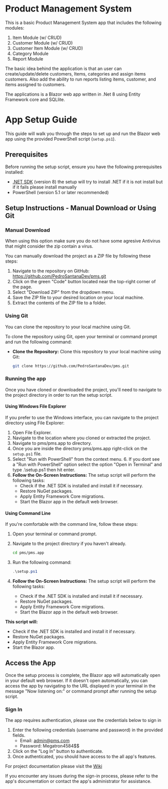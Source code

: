 # Product Management System

This is a basic Product  Management System app that includes the following modules:

1. Item Module (w/ CRUD)
2. Customer Module (w/ CRUD)
3. Customer Item Module (w/ CRUD)
4. Category Module
4. Report Module

The basic idea behind the application is that an user can create/update/delete
customers, Items, categories and assign items customers. Also add the ability to run reports listing
items, customer, and items assigned to customers.

The applications is a Blazor web app written in .Net 8 using Entity Framework core and SQLlite.

# App Setup Guide

This guide will walk you through the steps to set up and run the Blazor web app using the provided PowerShell script (`setup.ps1`).

## Prerequisites

Before running the setup script, ensure you have the following prerequisites installed:

- [.NET SDK](https://dotnet.microsoft.com/download) (version 8) the setup will try to install .NET if it is not install but if it fails please install manually
- PowerShell (version 5.1 or later recommended)

## Setup Instructions - Manual Download or Using Git

### Manual Download

When using this option make sure you do not have some agresive Antivirus that might consider the zip contain a virus.

You can manually download the project as a ZIP file by following these steps:

1. Navigate to the repository on GitHub: https://github.com/PedroSantanaDev/pms.git
2. Click on the green "Code" button located near the top-right corner of the page.
3. Select "Download ZIP" from the dropdown menu.
4. Save the ZIP file to your desired location on your local machine.
5. Extract the contents of the ZIP file to a folder.

###  Using Git

You can clone the repository to your local machine using Git.

To clone the repository using Git, open your terminal or command prompt and run the following command:

- **Clone the Repository:** Clone this repository to your local machine using Git:

   ```bash
   git clone https://github.com/PedroSantanaDev/pms.git


### Running the app

Once you have cloned or downloaded the project, you'll need to navigate to the project directory in order to run the setup script.

#### Using Windows File Explorer

If you prefer to use the Windows interface, you can navigate to the project directory using File Explorer:

1. Open File Explorer.
2. Navigate to the location where you cloned or extracted the project.
3. Navigate to pms/pms.app to directory.
4. Once you are inside the directory pms/pms.app right-click on the `setup.ps1` file.
5. Select "Run with PowerShell" from the context menu.
   6. If you dont see a "Run with PowerShell" option select the option "Open in Terminal" and type .\setup.ps1 then hit enter.
6. **Follow the On-Screen Instructions:** The setup script will perform the following tasks:
   - Check if the .NET SDK is installed and install it if necessary.
   - Restore NuGet packages.
   - Apply Entity Framework Core migrations.
   - Start the Blazor app in the default web browser.

#### Using Command Line

If you're comfortable with the command line, follow these steps:

1. Open your terminal or command prompt.

2. Navigate to the project directory if you haven't already.
    ```bash
   cd pms/pms.app
   
3. Run the following command:
   ```powershell
   .\setup.ps1
4. **Follow the On-Screen Instructions:** The setup script will perform the following tasks:
   - Check if the .NET SDK is installed and install it if necessary.
   - Restore NuGet packages.
   - Apply Entity Framework Core migrations.
   - Start the Blazor app in the default web browser.
   
**This script will:**
- Check if the .NET SDK is installed and install it if necessary.
- Restore NuGet packages.
- Apply Entity Framework Core migrations.
- Start the Blazor app.

## Access the App

Once the setup process is complete, the Blazor app will automatically open in your default web browser. If it doesn't open automatically, you can access the app by navigating to the URL displayed in your terminal in the message "Now listening on:" or command prompt after running the setup script.

### Sign In

The app requires authentication, please use the credentials below to sign in

1. Enter the following credentials (username and password) in the provided fields.
   - Email: admin@pms.com
   - Password: Megatron4584$$
5. Click on the "Log In" button to authenticate.
6. Once authenticated, you should have access to the all app's features.

For project documentation please visit the [Wiki](https://github.com/PedroSantanaDev/pms/wiki)

If you encounter any issues during the sign-in process, please refer to the app's documentation or contact the app's administrator for assistance.
